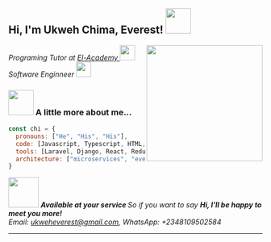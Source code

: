 <h2> Hi, I'm Ukweh Chima, Everest! <img src="https://media.giphy.com/media/l3mZjqmhfmk4MpMLC/giphy.gif" width="50"></h2>


<img align='right' src="https://media.giphy.com/media/cIn5fTcjnKhStIeAef/giphy.gif" width="230">
<p><em>Programing Tutor at <a href="http://www.elacademy.org.ng"> El-Academy </a><img src="https://media.giphy.com/media/cIn5fTcjnKhStIeAef/giphy.gif" width="30"></br>Software Enginneer <img src="https://media.giphy.com/media/H83F4AfL798AmtKXIL/giphy.gif" width="30"></em></p>








### <img src="https://media.giphy.com/media/H83F4AfL798AmtKXIL/giphy.gif" width="50"> A little more about me...  

```javascript
const chi = {
  pronouns: ["He", "His", "His"],
  code: [Javascript, Typescript, HTML, CSS, PHP, Python],
  tools: [Laravel, Django, React, Redux, Node, Storybook, Styled-Components, Material UI, Travis, Docker],
  architecture: ["microservices", "event-driven", "design system pattern"],
}
```

<img src="https://media.giphy.com/media/7Z49eulwv4aGY35RaD/giphy.gif" width="60"> <em><b> Available at your service </b> So if you want to say <b> Hi, I'll be happy to meet you more!</b>   
Email: ukweheverest@gmail.com, WhatsApp: +2348109502584</em>

---
